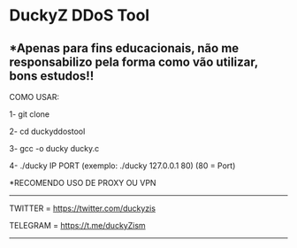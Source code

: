 # DuckyZ DDoS Tool

## *Apenas para fins educacionais, não me responsabilizo pela forma como vão utilizar, bons estudos!!

COMO USAR:

1- git clone 

2- cd duckyddostool

3- gcc -o ducky ducky.c

4- ./ducky IP PORT (exemplo: ./ducky 127.0.0.1 80) (80 = Port)

*RECOMENDO USO DE PROXY OU VPN

----------------------------------------------------------

TWITTER = https://twitter.com/duckyzis

TELEGRAM = https://t.me/duckyZism

----------------------------------------------------------
